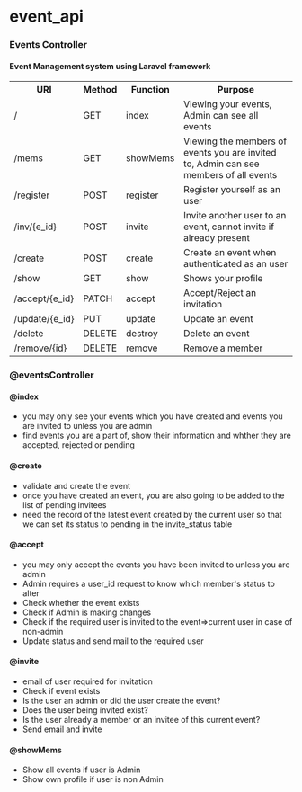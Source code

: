 # event_api
<h3>Events Controller</h3>
<h4>Event Management system using Laravel framework</h4>
<table>
    <tr>
    <th>URI</th>
    <th>Method</th>
    <th>Function</th>
    <th>Purpose</th>
    </tr> 
    <tr>
        <td>/</td>
        <td>GET</td>
        <td>index</td>
        <td>Viewing your events, Admin can see all events</td>
    </tr>
    <tr>
        <td>/mems</td>
        <td>GET</td>
        <td>showMems</td>
        <td>Viewing the members of events you are invited to, Admin can see members of all events</td>
    </tr>
     <tr>
        <td>/register</td>
         <td>POST</td>
        <td>register</td>
        <td>Register yourself as an user</td>
    </tr>
     <tr>
        <td>/inv/{e_id}</td>
         <td>POST</td>
        <td>invite</td>
        <td>Invite another user to an event, cannot invite if already present</td>
    </tr>
     <tr>
        <td>/create</td>
         <td>POST</td>
        <td>create</td>
        <td>Create an event when authenticated as an user</td>
    </tr>
     <tr>
        <td>/show</td>
         <td>GET</td>
        <td>show</td>
        <td>Shows your profile</td>
    </tr>
    <tr>
        <td>/accept/{e_id}</td>
        <td>PATCH</td>
        <td>accept</td>
        <td>Accept/Reject an invitation</td>
    </tr>
    <tr>
        <td>/update/{e_id}</td>
        <td>PUT</td>
        <td>update</td>
        <td>Update an event</td>
    </tr>
    <tr>
        <td>/delete</td>
        <td>DELETE</td>
        <td>destroy</td>
        <td>Delete an event</td>
    </tr>
    <tr>
        <td>/remove/{id}</td>
        <td>DELETE</td>
        <td>remove</td>
        <td>Remove a member</td>
    </tr>
</table>

<h3>@eventsController</h3>
<h4> @index</h4>
<ul>
<li>you may only see your events which you have created and events you are invited to unless you are admin</li>
<li>find events you are a part of, show their information and whther they are accepted, rejected or pending</li>
</ul>

<h4>@create</h4>
<ul>
 <li>validate and create the event</li>
 <li>once you have created an event, you are also going to be added to the list of pending invitees</li>
<li>need the record of the latest event created by the current user so that we can set its status to pending in the invite_status table</li>
 </ul>

<h4> @accept</h4>
<ul>
<li>you may only accept the events you have been invited to unless you are admin</li>
<li>Admin requires a user_id request to know which member's status to alter</li>
<li>Check whether the event exists</li>
<li>Check if Admin is making changes</li>
<li>Check if the required user is invited to the event=>current user in case of non-admin</li>
<li>Update status and send mail to the required user</li>
</ul>

<h4>@invite</h4>
<ul>
<li>email of user required for invitation</li>
<li>Check if event exists</li>
<li>Is the user an admin or did the user create the event?</li>
<li>Does the user being invited exist?</li>
<li>Is the user already a member or an invitee of this current event?</li>
<li>Send email and invite</li>
</ul>

<h4>@showMems</h4>
<ul>
<li>Show all events if user is Admin</li>
<li>Show own profile if user is non Admin</li>
</ul>



